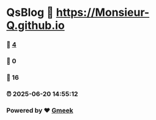 # QsBlog :link: https://Monsieur-Q.github.io 
### :page_facing_up: [4](https://Monsieur-Q.github.io/tag.html) 
### :speech_balloon: 0 
### :hibiscus: 16 
### :alarm_clock: 2025-06-20 14:55:12 
### Powered by :heart: [Gmeek](https://github.com/Meekdai/Gmeek)
